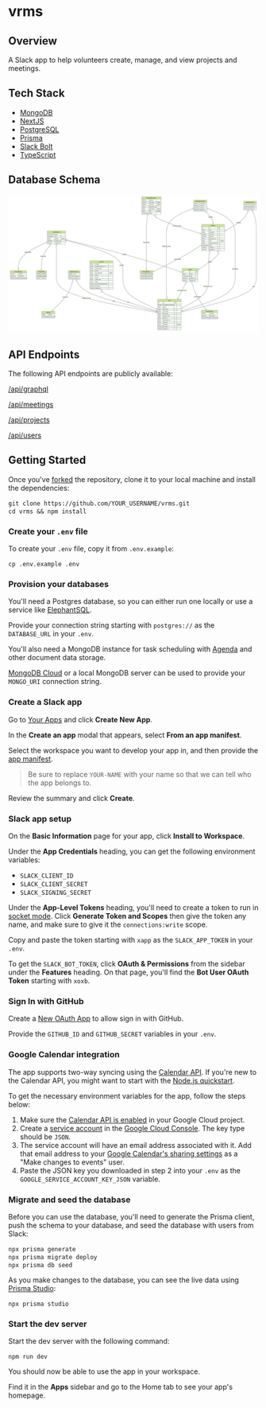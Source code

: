 # vrms

## Overview

A Slack app to help volunteers create, manage, and view projects and meetings.

## Tech Stack

- [MongoDB](https://github.com/mongodb/node-mongodb-native)
- [NextJS](https://nextjs.org/)
- [PostgreSQL](https://www.postgresql.org/)
- [Prisma](https://www.prisma.io/)
- [Slack Bolt](https://slack.dev/bolt-js/tutorial/getting-started)
- [TypeScript](https://www.typescriptlang.org/)

## Database Schema

![schema](/prisma/ERD.svg)

## API Endpoints

The following API endpoints are publicly available:

[/api/graphql](https://vrms-main.us-west-1.elasticbeanstalk.com/api/graphql)

[/api/meetings](https://vrms-main.us-west-1.elasticbeanstalk.com/api/meetings)

[/api/projects](https://vrms-main.us-west-1.elasticbeanstalk.com/api/projects)

[/api/users](https://vrms-main.us-west-1.elasticbeanstalk.com/api/users)

## Getting Started

Once you've [forked](https://github.com/tmshkr/vrms/fork) the repository,
clone it to your local machine and install the dependencies:

```
git clone https://github.com/YOUR_USERNAME/vrms.git
cd vrms && npm install
```

### Create your `.env` file

To create your `.env` file, copy it from `.env.example`:

```
cp .env.example .env
```

### Provision your databases

You'll need a Postgres database, so you can either run one locally
or use a service like [ElephantSQL](https://www.elephantsql.com/).

Provide your connection string starting with `postgres://` as the `DATABASE_URL` in your `.env`.

You'll also need a MongoDB instance for task scheduling with [Agenda](https://github.com/agenda/agenda) and other document data storage.

[MongoDB Cloud](https://www.mongodb.com/cloud) or a local MongoDB server
can be used to provide your `MONGO_URI` connection string.

### Create a Slack app

Go to [Your Apps](https://api.slack.com/apps) and click **Create New App**.

In the **Create an app** modal that appears, select **From an app manifest**.

Select the workspace you want to develop your app in, and then provide the [app manifest](./apps/slackbot/app-manifest.yaml).

> Be sure to replace `YOUR-NAME` with your name so that we can tell who the app belongs to.

Review the summary and click **Create**.

### Slack app setup

On the **Basic Information** page for your app, click **Install to Workspace**.

Under the **App Credentials** heading, you can get the following environment variables:

- `SLACK_CLIENT_ID`
- `SLACK_CLIENT_SECRET`
- `SLACK_SIGNING_SECRET`

Under the **App-Level Tokens** heading, you'll need to create a token to run in [socket mode](https://api.slack.com/apis/connections/socket). Click **Generate Token and Scopes** then give the token any name, and make sure to give it the `connections:write` scope.

Copy and paste the token starting with `xapp` as the `SLACK_APP_TOKEN` in your `.env`.

To get the `SLACK_BOT_TOKEN`, click **OAuth & Permissions** from the sidebar under the **Features** heading.
On that page, you'll find the **Bot User OAuth Token** starting with `xoxb`.

### Sign In with GitHub

Create a [New OAuth App](https://github.com/settings/developers) to allow sign in with GitHub.

Provide the `GITHUB_ID` and `GITHUB_SECRET` variables in your `.env`.

### Google Calendar integration

The app supports two-way syncing using the [Calendar API](https://developers.google.com/calendar/api). If you're new to the Calendar API, you might want to start with the [Node.js quickstart](https://developers.google.com/calendar/api/quickstart/nodejs).

To get the necessary environment variables for the app, follow the steps below:

1. Make sure the [Calendar API is enabled](https://console.cloud.google.com/marketplace/product/google/calendar-json.googleapis.com) in your Google Cloud project.
2. Create a [service account](https://developers.google.com/identity/protocols/oauth2/service-account#creatinganaccount) in the [Google Cloud Console](https://console.cloud.google.com/iam-admin/serviceaccounts). The key type should be `JSON`.
3. The service account will have an email address associated with it. Add that email address to your [Google Calendar's sharing settings](https://support.google.com/calendar/answer/37082) as a "Make changes to events" user.
4. Paste the JSON key you downloaded in step 2 into your `.env` as the `GOOGLE_SERVICE_ACCOUNT_KEY_JSON` variable.

### Migrate and seed the database

Before you can use the database, you'll need to generate the Prisma client, push the schema to your database, and seed the database with users from Slack:

```
npx prisma generate
npx prisma migrate deploy
npx prisma db seed
```

As you make changes to the database, you can see the live data using [Prisma Studio](https://www.prisma.io/studio):

```
npx prisma studio
```

### Start the dev server

Start the dev server with the following command:

```
npm run dev
```

You should now be able to use the app in your workspace.

Find it in the **Apps** sidebar and go to the Home tab to see your app's homepage.
